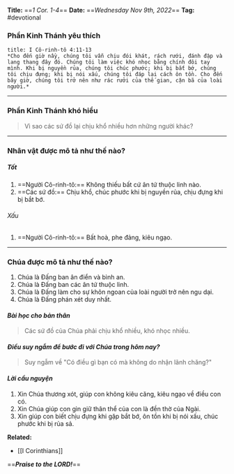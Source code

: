 **Title:** ==*1 Cor. 1-4*==
**Date:** ==*Wednesday Nov 9th, 2022*==
**Tag:** #devotional

### **Phần Kinh Thánh yêu thích**
```ad-bible
title: I Cô-rinh-tô 4:11-13
*Cho đến giờ nầy, chúng tôi vẫn chịu đói khát, rách rưới, đánh đập và lang thang đây đó. Chúng tôi làm việc khó nhọc bằng chính đôi tay mình. Khi bị nguyền rủa, chúng tôi chúc phước; khi bị bắt bớ, chúng tôi chịu đựng; khi bị nói xấu, chúng tôi đáp lại cách ôn tồn. Cho đến bây giờ, chúng tôi trở nên như rác rưởi của thế gian, cặn bã của loài người.*
```
----
### **Phần Kinh Thánh khó hiểu**
> Vì sao các sứ đồ lại chịu khổ nhiều hơn những người khác?
----
### **Nhân vật được mô tả như thế nào?**
##### Tốt
1. ==Người Cô-rinh-tô:== Không thiếu bất cứ ân tứ thuộc linh nào.
2. ==Các sứ đồ:== Chịu khổ, chúc phước khi bị nguyền rủa, chịu đựng khi bị bắt bớ.
###### Xấu
1. ==Người Cô-rinh-tô:== Bất hoà, phe đảng, kiêu ngạo.
----
### **Chúa được mô tả như thế nào?**
1. Chúa là Đấng ban ân điển và bình an.
2. Chúa là Đấng ban các ân tứ thuộc linh.
3. Chúa là Đấng làm cho sự khôn ngoan của loài người trở nên ngu dại.
4. Chúa là Đấng phán xét duy nhất.
#### *Bài học cho bản thân*
> Các sứ đồ của Chúa phải chịu khổ nhiều, khó nhọc nhiều.
#### *Điều suy ngẫm để bước đi với Chúa trong hôm nay?*
> Suy ngẫm về "Có điều gì bạn có mà không do nhận lãnh chăng?"
#### *Lời cầu nguyện*
1. Xin Chúa thương xót, giúp con không kiêu căng, kiêu ngạo về điều con có.
2. Xin Chúa giúp con gìn giữ thân thể của con là đền thờ của Ngài.
3. Xin giúp con biết chịu đựng khi gặp bắt bớ, ôn tồn khi bị nói xấu, chúc phước khi bị rủa sả.


**Related:**
- [[I Corinthians]]

==***Praise to the LORD!***==
